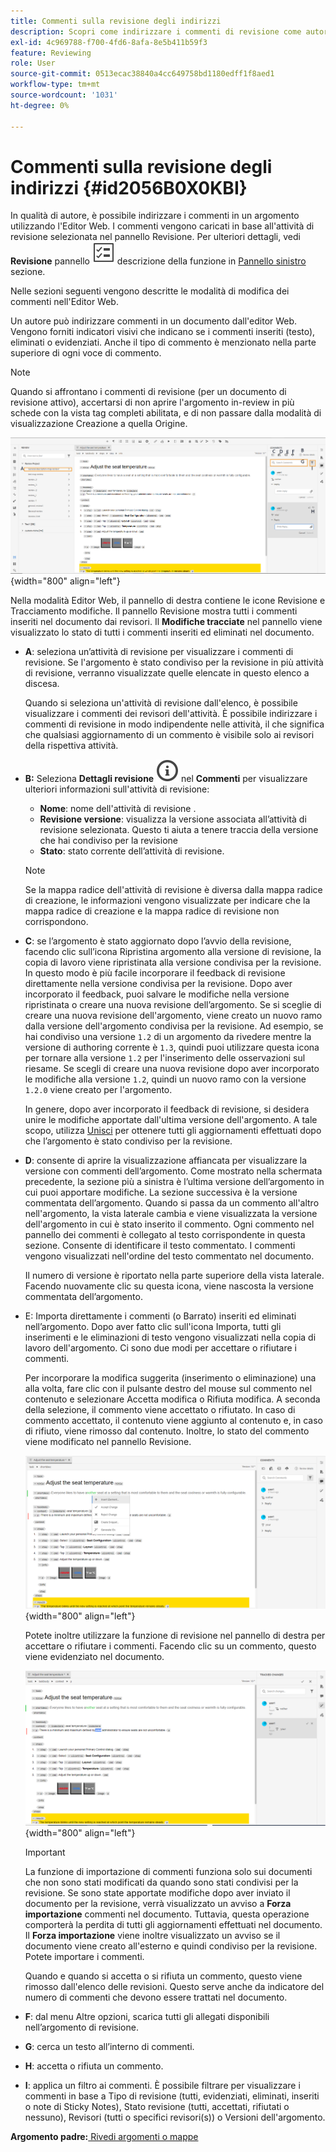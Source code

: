 ```yaml
---
title: Commenti sulla revisione degli indirizzi
description: Scopri come indirizzare i commenti di revisione come autore nelle guide AEM. Scopri come un autore può modificare, filtrare, accettare o rifiutare commenti in un documento.
exl-id: 4c969788-f700-4fd6-8afa-8e5b411b59f3
feature: Reviewing
role: User
source-git-commit: 0513ecac38840a4cc649758bd1180edff1f8aed1
workflow-type: tm+mt
source-wordcount: '1031'
ht-degree: 0%

---
```


# Commenti sulla revisione degli indirizzi {#id2056B0X0KBI}


In qualità di autore, è possibile indirizzare i commenti in un argomento utilizzando l&#39;Editor Web. I commenti vengono caricati in base all&#39;attività di revisione selezionata nel pannello Revisione. Per ulteriori dettagli, vedi **Revisione** pannello ![](images/active-review-tasklist-icon.svg) descrizione della funzione in [Pannello sinistro](../user-guide/web-editor-features.md#id2051EA0M0HS) sezione.

Nelle sezioni seguenti vengono descritte le modalità di modifica dei commenti nell&#39;Editor Web.

Un autore può indirizzare commenti in un documento dall&#39;editor Web. Vengono forniti indicatori visivi che indicano se i commenti inseriti \(testo\), eliminati o evidenziati. Anche il tipo di commento è menzionato nella parte superiore di ogni voce di commento.

>[!NOTE]
>
> Quando si affrontano i commenti di revisione \(per un documento di revisione attivo\), accertarsi di non aprire l&#39;argomento in-review in più schede con la vista tag completi abilitata, e di non passare dalla modalità di visualizzazione Creazione a quella Origine.

![](images/comments-page-web-editor_cs.png){width="800" align="left"}

Nella modalità Editor Web, il pannello di destra contiene le icone Revisione e Tracciamento modifiche. Il pannello Revisione mostra tutti i commenti inseriti nel documento dai revisori. Il **Modifiche tracciate** nel pannello viene visualizzato lo stato di tutti i commenti inseriti ed eliminati nel documento.

- **A**: seleziona un’attività di revisione per visualizzare i commenti di revisione. Se l&#39;argomento è stato condiviso per la revisione in più attività di revisione, verranno visualizzate quelle elencate in questo elenco a discesa.

  Quando si seleziona un&#39;attività di revisione dall&#39;elenco, è possibile visualizzare i commenti dei revisori dell&#39;attività. È possibile indirizzare i commenti di revisione in modo indipendente nelle attività, il che significa che qualsiasi aggiornamento di un commento è visibile solo ai revisori della rispettiva attività.

- **B:**  Seleziona **Dettagli revisione** ![](images/active-review-info-icon.svg) nel **Commenti** per visualizzare ulteriori informazioni sull&#39;attività di revisione:

   - **Nome**: nome dell&#39;attività di revisione .
   - **Revisione versione**: visualizza la versione associata all’attività di revisione selezionata. Questo ti aiuta a tenere traccia della versione che hai condiviso per la revisione
   - **Stato**: stato corrente dell’attività di revisione.

  >[!NOTE]
  >
  > Se la mappa radice dell&#39;attività di revisione è diversa dalla mappa radice di creazione, le informazioni vengono visualizzate per indicare che la mappa radice di creazione e la mappa radice di revisione non corrispondono.

- **C**: se l’argomento è stato aggiornato dopo l’avvio della revisione, facendo clic sull’icona Ripristina argomento alla versione di revisione, la copia di lavoro viene ripristinata alla versione condivisa per la revisione. In questo modo è più facile incorporare il feedback di revisione direttamente nella versione condivisa per la revisione. Dopo aver incorporato il feedback, puoi salvare le modifiche nella versione ripristinata o creare una nuova revisione dell’argomento. Se si sceglie di creare una nuova revisione dell&#39;argomento, viene creato un nuovo ramo dalla versione dell&#39;argomento condivisa per la revisione. Ad esempio, se hai condiviso una versione `1.2` di un argomento da rivedere mentre la versione di authoring corrente è `1.3`, quindi puoi utilizzare questa icona per tornare alla versione `1.2` per l&#39;inserimento delle osservazioni sul riesame. Se scegli di creare una nuova revisione dopo aver incorporato le modifiche alla versione `1.2`, quindi un nuovo ramo con la versione `1.2.0` viene creato per l&#39;argomento.

  In genere, dopo aver incorporato il feedback di revisione, si desidera unire le modifiche apportate dall&#39;ultima versione dell&#39;argomento. A tale scopo, utilizza [Unisci](web-editor-features.md#id205DF04E0HS) per ottenere tutti gli aggiornamenti effettuati dopo che l’argomento è stato condiviso per la revisione.

- **D**: consente di aprire la visualizzazione affiancata per visualizzare la versione con commenti dell’argomento. Come mostrato nella schermata precedente, la sezione più a sinistra è l’ultima versione dell’argomento in cui puoi apportare modifiche. La sezione successiva è la versione commentata dell’argomento. Quando si passa da un commento all&#39;altro nell&#39;argomento, la vista laterale cambia e viene visualizzata la versione dell&#39;argomento in cui è stato inserito il commento. Ogni commento nel pannello dei commenti è collegato al testo corrispondente in questa sezione. Consente di identificare il testo commentato. I commenti vengono visualizzati nell&#39;ordine del testo commentato nel documento.

  Il numero di versione è riportato nella parte superiore della vista laterale. Facendo nuovamente clic su questa icona, viene nascosta la versione commentata dell’argomento.

- E: Importa direttamente i commenti \(o Barrato\) inseriti ed eliminati nell’argomento. Dopo aver fatto clic sull&#39;icona Importa, tutti gli inserimenti e le eliminazioni di testo vengono visualizzati nella copia di lavoro dell&#39;argomento. Ci sono due modi per accettare o rifiutare i commenti.

  Per incorporare la modifica suggerita \(inserimento o eliminazione\) una alla volta, fare clic con il pulsante destro del mouse sul commento nel contenuto e selezionare Accetta modifica o Rifiuta modifica. A seconda della selezione, il commento viene accettato o rifiutato. In caso di commento accettato, il contenuto viene aggiunto al contenuto e, in caso di rifiuto, viene rimosso dal contenuto. Inoltre, lo stato del commento viene modificato nel pannello Revisione.

  ![](images/import-comment-accept-web-editor_cs.png){width="800" align="left"}

  Potete inoltre utilizzare la funzione di revisione nel pannello di destra per accettare o rifiutare i commenti. Facendo clic su un commento, questo viene evidenziato nel documento.

  ![](images/changes-tab_cs.png){width="800" align="left"}

  >[!IMPORTANT]
  >
  > La funzione di importazione di commenti funziona solo sui documenti che non sono stati modificati da quando sono stati condivisi per la revisione. Se sono state apportate modifiche dopo aver inviato il documento per la revisione, verrà visualizzato un avviso a **Forza importazione** commenti nel documento. Tuttavia, questa operazione comporterà la perdita di tutti gli aggiornamenti effettuati nel documento. Il **Forza importazione** viene inoltre visualizzato un avviso se il documento viene creato all&#39;esterno e quindi condiviso per la revisione. Potete importare i commenti.

  Quando e quando si accetta o si rifiuta un commento, questo viene rimosso dall&#39;elenco delle revisioni. Questo serve anche da indicatore del numero di commenti che devono essere trattati nel documento.

- **F**: dal menu Altre opzioni, scarica tutti gli allegati disponibili nell’argomento di revisione.
- **G**: cerca un testo all’interno di commenti.
- **H**: accetta o rifiuta un commento.

- **I**: applica un filtro ai commenti. È possibile filtrare per visualizzare i commenti in base a Tipo di revisione \(tutti, evidenziati, eliminati, inseriti o note di Sticky Notes\), Stato revisione \(tutti, accettati, rifiutati o nessuno\), Revisori \(tutti o specifici revisori\(s\)\) o Versioni dell&#39;argomento.


**Argomento padre:**[ Rivedi argomenti o mappe](review.md)

